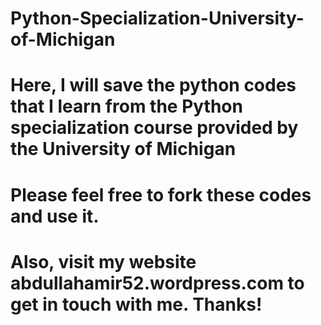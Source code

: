# Python-Specialization-University-of-Michigan

# Here, I will save the python codes that I learn from the Python specialization course provided by the University of Michigan

# Please feel free to fork these codes and use it. 

# Also, visit my website abdullahamir52.wordpress.com to get in touch with me. Thanks! 
